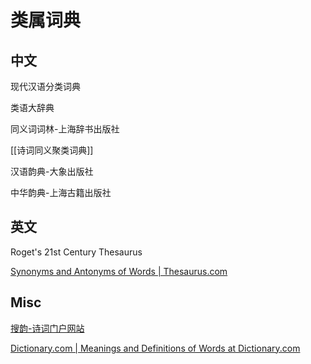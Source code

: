 # 类属词典


## 中文

现代汉语分类词典

类语大辞典

同义词词林-上海辞书出版社

[[诗词同义聚类词典]]

汉语韵典-大象出版社

中华韵典-上海古籍出版社

## 英文

Roget's 21st Century Thesaurus


[Synonyms and Antonyms of Words | Thesaurus.com](https://www.thesaurus.com/)

## Misc


[搜韵-诗词门户网站](https://sou-yun.cn/)


[Dictionary.com | Meanings and Definitions of Words at Dictionary.com](https://www.dictionary.com/)